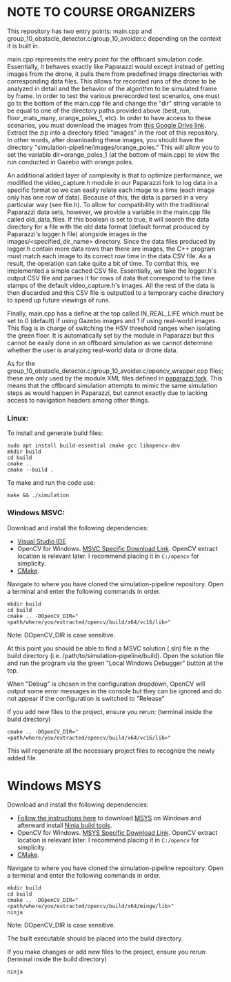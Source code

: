 # NOTE TO COURSE ORGANIZERS

This repository has two entry points: main.cpp and group_10_obstacle_detector.c/group_10_avoider.c depending on the context it is built in.

main.cpp represents the entry point for the offboard simulation code. Essentially, it behaves exactly like Paparazzi would except instead of getting images from the drone, it pulls them from predefined image directories with corresponding data files. This allows for recorded runs of the drone to be analyzed in detail and the behavior of the algorithm to be simulated frame by frame. In order to test the various prerecorded test scenarios, one must go to the bottom of the main.cpp file and change the "dir" string variable to be equal to one of the directory paths provided above (best_run, floor_mats_many, orange_poles_1, etc). In order to have access to these scenarios, you must download the images from [this Google Drive link](https://drive.google.com/file/d/1RThJCWmrpizffw9vcTzS49rgbQAeIgz-/view?usp=sharing). Extract the zip into a directory titled "images" in the root of this repository. In other words, after downloading these images, you should have the directory "simulation-pipeline/images/orange_poles." This will allow you to set the variable dir=orange_poles_1 (at the bottom of main.cpp) to view the run conducted in Gazebo with orange poles.

An additional added layer of complexity is that to optimize performance, we modified the video_capture.h module in our Paparazzi fork to log data in a specific format so we can easily relate each image to a time (each image only has one row of data). Because of this, the data is parsed in a very particular way (see file.h). To allow for compatibility with the traditional Paparazzi data sets, however, we provide a variable in the main.cpp file called old_data_files. If this boolean is set to true, it will search the data directory for a file with the old data format (default format produced by Paparazzi's logger.h file) alongside images in the images/<specified_dir_name> directory. Since the data files produced by logger.h contain more data rows than there are images, the C++ program must match each image to its correct row time in the data CSV file. As a result, the operation can take quite a bit of time. To combat this, we implemented a simple cached CSV file. Essentially, we take the logger.h's output CSV file and parses it for rows of data that correspond to the time stamps of the default video_capture.h's images. All the rest of the data is then discarded and this CSV file is outputted to a temporary cache directory to speed up future viewings of runs.

Finally, main.cpp has a define at the top called IN_REAL_LIFE which must be set to 0 (default) if using Gazebo images and 1 if using real-world images. This flag is in charge of switching the HSV threshold ranges when isolating the green floor. It is automatically set by the module in Paparazzi but this cannot be easily done in an offboard simulation as we cannot determine whether the user is analyzing real-world data or drone data.

As for the group_10_obstacle_detector.c/group_10_avoider.c/opencv_wrapper.cpp files; these are only used by the module XML files defined in [paparazzi fork](https://github.com/MAV-Lab23/paparazzi). This means that the offboard simulation attempts to mimic the same simulation steps as would happen in Paparazzi, but cannot exactly due to lacking access to navigation headers among other things.


### Linux:

To install and generate build files:
```
sudo apt install build-essential cmake gcc libopencv-dev
mkdir build
cd build
cmake ..
cmake --build .
```
To make and run the code use:
```
make && ./simulation
```

### Windows MSVC:

Download and install the following dependencies:

- [Visual Studio IDE](https://visualstudio.microsoft.com/thank-you-downloading-visual-studio/?sku=Community&channel=Release&version=VS2022&source=VSLandingPage&cid=3602&passive=false)
- OpenCV for Windows. [MSVC Specific Download Link](https://github.com/opencv/opencv/releases/download/4.9.0/opencv-4.9.0-windows.exe). OpenCV extract location is relevant later. I recommend placing it in `C:/opencv` for simplicity.
- [CMake](<(https://github.com/Kitware/CMake/releases/download/v3.29.0-rc3/cmake-3.29.0-rc3-windows-x86_64.msi)>).

Navigate to where you have cloned the simulation-pipeline repository. Open a terminal and enter the following commands in order.

```
mkdir build
cd build
cmake .. -DOpenCV_DIR="<path/where/you/extracted/opencv/build/x64/vc16/lib>"
```

Note: DOpenCV_DIR is case sensitive.

At this point you should be able to find a MSVC solution (.sln) file in the build directory (i.e. /path/to/simulation-pipeline/build).
Open the solution file and run the program via the green "Local Windows Debugger" button at the top.

When "Debug" is chosen in the configuration dropdown, OpenCV will output some error messages in the console but they can be ignored and do not appear if the configuration is switched to "Release"

If you add new files to the project, ensure you rerun: (terminal inside the build directory)

```
cmake .. -DOpenCV_DIR="<path/where/you/extracted/opencv/build/x64/vc16/lib>"
```

This will regenerate all the necessary project files to recognize the newly added file.

# Windows MSYS

Download and install the following dependencies:

- [Follow the instructions here](https://www.msys2.org/) to download [MSYS](https://github.com/msys2/msys2-installer/releases/download/2024-01-13/msys2-x86_64-20240113.exe) on Windows and afterward install [Ninja build tools](https://packages.msys2.org/package/mingw-w64-x86_64-ninja).
- OpenCV for Windows. [MSYS Specific Download Link](https://github.com/huihut/OpenCV-MinGW-Build/tree/OpenCV-4.5.5-x64). OpenCV extract location is relevant later. I recommend placing it in `C:/opencv` for simplicity.
- [CMake](<(https://github.com/Kitware/CMake/releases/download/v3.29.0-rc3/cmake-3.29.0-rc3-windows-x86_64.msi)>).

Navigate to where you have cloned the simulation-pipeline repository. Open a terminal and enter the following commands in order.

```
mkdir build
cd build
cmake .. -DOpenCV_DIR="<path/where/you/extracted/opencv/build/x64/mingw/lib>"
ninja
```

Note: DOpenCV_DIR is case sensitive.

The built executable should be placed into the build directory.

If you make changes or add new files to the project, ensure you rerun: (terminal inside the build directory)

```
ninja
```

